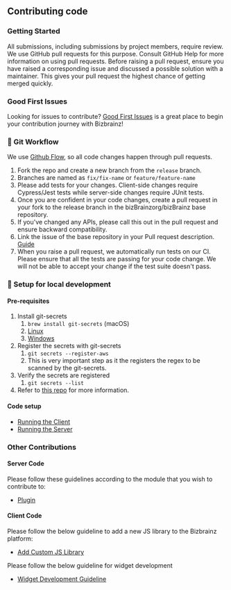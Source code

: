## Contributing code

### Getting Started

All submissions, including submissions by project members, require review. We use GitHub pull requests for this purpose. Consult GitHub Help for more information on using pull requests.
Before raising a pull request, ensure you have raised a corresponding issue and discussed a possible solution with a maintainer. This gives your pull request the highest chance of getting merged quickly.

### Good First Issues 

Looking for issues to contribute? [Good First Issues](https://github.com/bizBrainzorg/bizBrainz/issues?page=3&q=is%3Aopen+is%3Aissue+label%3A%22Good+First+Issue%22) is a great place to begin your contribution journey with Bizbrainz!

### 🍴 Git Workflow

We use [Github Flow](https://guides.github.com/introduction/flow/index.html), so all code changes happen through pull requests. 

1. Fork the repo and create a new branch from the `release` branch.
2. Branches are named as `fix/fix-name` or `feature/feature-name`
3. Please add tests for your changes. Client-side changes require Cypress/Jest tests while server-side changes require JUnit tests.
4. Once you are confident in your code changes, create a pull request in your fork to the release branch in the bizBrainzorg/bizBrainz base repository.
5. If you've changed any APIs, please call this out in the pull request and ensure backward compatibility.
6. Link the issue of the base repository in your Pull request description. [Guide](https://docs.github.com/en/free-pro-team@latest/github/managing-your-work-on-github/linking-a-pull-request-to-an-issue)
7. When you raise a pull request, we automatically run tests on our CI. Please ensure that all the tests are passing for your code change. We will not be able to accept your change if the test suite doesn't pass.

### 🏡 Setup for local development

#### Pre-requisites

1. Install git-secrets
   1. `brew install git-secrets` (macOS)
   2. [Linux](https://github.com/awslabs/git-secrets#nix-linuxmacos)
   3. [Windows](https://github.com/awslabs/git-secrets#windows)
2. Register the secrets with git-secrets
   1. `git secrets --register-aws`
   2. This is very important step as it the registers the regex to be scanned by the git-secrets.
3. Verify the secrets are registered
   1. `git secrets --list`
4. Refer to [this repo](https://github.com/awslabs/git-secrets) for more information.

#### Code setup

- [Running the Client](ClientSetup.md)
- [Running the Server](ServerSetup.md)


### Other Contributions
#### Server Code
Please follow these guidelines according to the module that you wish to contribute to:
- [Plugin](./ServerCodeContributionsGuidelines/PluginCodeContributionsGuidelines.md)

#### Client Code

Please follow the below guideline to add a new JS library to the Bizbrainz platform:
- [Add Custom JS Library](./CustomJsLibrary.md)

Please follow the below guideline for widget development
- [Widget Development Guideline](./BizbrainzWidgetDevelopmentGuide.md)
